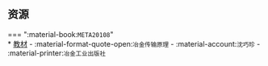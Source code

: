 ## 资源  
=== ":material-book:`META20108`"  
    * [教材](http://api.cqu-openlib.cn/file?key=iEY1c290na6b) - :material-format-quote-open:`冶金传输原理` - :material-account:`沈巧珍` - :material-printer:`冶金工业出版社`  